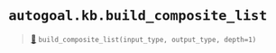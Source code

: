 # `autogoal.kb.build_composite_list`

> [📝](https://github.com/autogoal/autogoal/blob/master/autogoal/kb/_data.py#L201)
> `build_composite_list(input_type, output_type, depth=1)`

